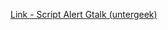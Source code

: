 [Link - Script Alert Gtalk (untergeek)](https://github.com/untergeek/zabbix-grab-bag/tree/master/alertscripts)
